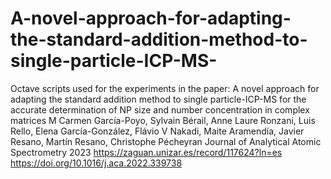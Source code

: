 # A-novel-approach-for-adapting-the-standard-addition-method-to-single-particle-ICP-MS-
Octave scripts used for the experiments in the paper: A novel approach for adapting the standard addition method to single particle-ICP-MS for the accurate determination of NP size and number concentration in complex matrices
M Carmen García-Poyo, Sylvain Bérail, Anne Laure Ronzani, Luis Rello, Elena García-González, Flávio V Nakadi, Maite Aramendía, Javier Resano, Martín Resano, Christophe Pécheyran
Journal of Analytical Atomic Spectrometry
2023
https://zaguan.unizar.es/record/117624?ln=es
https://doi.org/10.1016/j.aca.2022.339738
